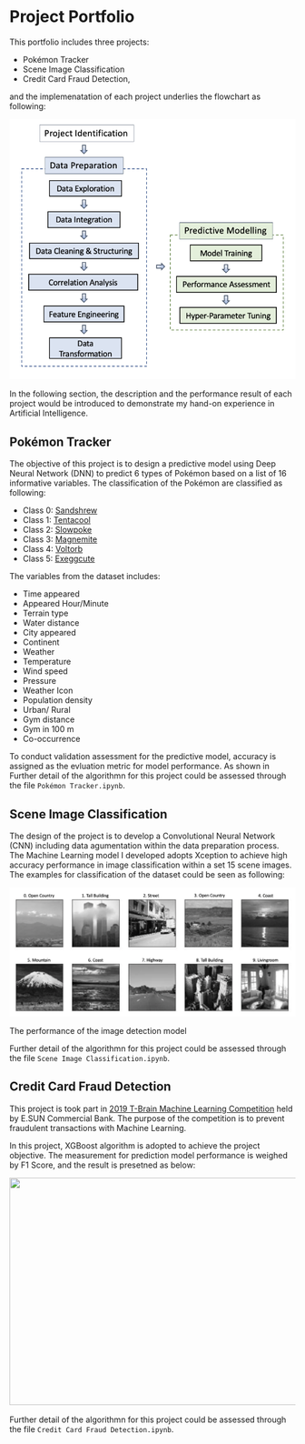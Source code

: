 # Project Portfolio

This portfolio includes three  projects:  

* Pokémon Tracker
* Scene Image Classification
* Credit Card Fraud Detection, 

and the implemenatation of each project underlies the
flowchart as following: 

![](Material/Flowchart.png)

In the following section, the description and the performance result of each project would be introduced to demonstrate my hand-on experience in Artificial Intelligence.

## Pokémon Tracker
The objective of this project is to design a predictive model using Deep Neural Network (DNN) to predict 6 types of Pokémon based on a list of 16 informative variables. The classification of the Pokémon are classified as following:

- Class 0: [Sandshrew](https://bulbapedia.bulbagarden.net/wiki/Sandshrew_(Pokémon))
- Class 1: [Tentacool](https://bulbapedia.bulbagarden.net/wiki/Tentacool_(Pokémon))
- Class 2: [Slowpoke](https://bulbapedia.bulbagarden.net/wiki/Slowpoke_(Pokémon))
- Class 3: [Magnemite](https://bulbapedia.bulbagarden.net/wiki/Magnemite_(Pokémon))
- Class 4: [Voltorb](https://bulbapedia.bulbagarden.net/wiki/Voltorb_(Pokémon))
- Class 5: [Exeggcute](https://bulbapedia.bulbagarden.net/wiki/Exeggcute_(Pokémon))

The variables from the dataset includes:

- Time appeared 
- Appeared Hour/Minute
- Terrain type
- Water distance
- City appeared
- Continent
- Weather
- Temperature
- Wind speed
- Pressure
- Weather Icon
- Population density
- Urban/ Rural
- Gym distance
- Gym in 100 m
- Co-occurrence

To conduct validation assessment for the predictive model, accuracy is assigned as the evluation metric for model performance. As shown in
Further detail of the algorithmn for this project could be assessed through the file `Pokémon Tracker.ipynb`.

## Scene Image Classification
The design of the project is to develop a Convolutional Neural Network (CNN) including data agumentation within the data preparation process. The Machine Learning model I developed adopts Xception to achieve high accuracy performance in image classification within a set 15 scene images. The examples for classification of the dataset could be seen as following:

![](Material/CNN.png)

The performance of the image detection model 


Further detail of the algorithmn for this project could be assessed through the file `Scene Image Classification.ipynb`.

## Credit Card Fraud Detection
This project is took part in [2019 T-Brain Machine Learning Competition](https://tbrain.trendmicro.com.tw/Competitions/Details/10) held by E.SUN Commercial Bank. The purpose of the competition is to prevent fraudulent transactions with Machine Learning. 

In this project, XGBoost algorithm is adopted to achieve the project objective. The measurement for prediction model performance is weighed by F1 Score, and the result is presetned as below:

<img src="https://github.com/HsxinDy/Hsin-Yi/blob/b4075a6a58d5328bd97305725c46c2a0175f8c03/Material/Credit%20Card%20Fraud%20Detection%20Result.png" width="600" height="400">

Further detail of the algorithmn for this project could be assessed through the file `Credit Card Fraud Detection.ipynb`.

